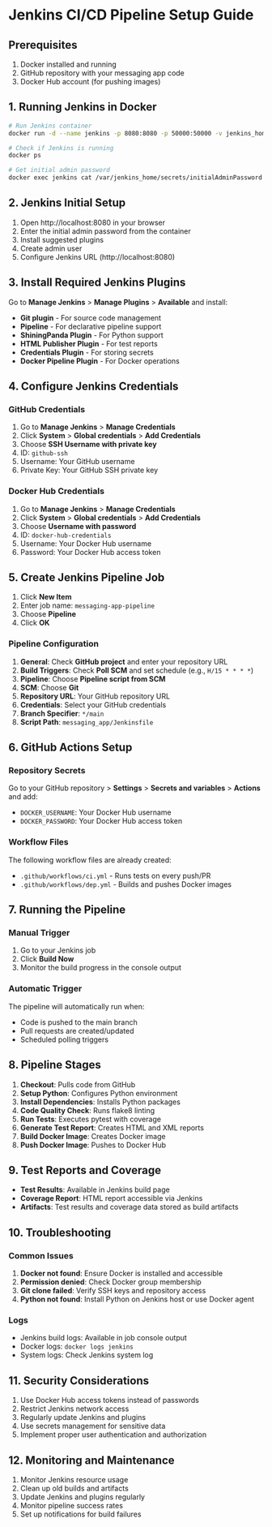 # Jenkins CI/CD Pipeline Setup Guide

## Prerequisites

1. Docker installed and running
2. GitHub repository with your messaging app code
3. Docker Hub account (for pushing images)

## 1. Running Jenkins in Docker

```bash
# Run Jenkins container
docker run -d --name jenkins -p 8080:8080 -p 50000:50000 -v jenkins_home:/var/jenkins_home jenkins/jenkins:lts

# Check if Jenkins is running
docker ps

# Get initial admin password
docker exec jenkins cat /var/jenkins_home/secrets/initialAdminPassword
```

## 2. Jenkins Initial Setup

1. Open http://localhost:8080 in your browser
2. Enter the initial admin password from the container
3. Install suggested plugins
4. Create admin user
5. Configure Jenkins URL (http://localhost:8080)

## 3. Install Required Jenkins Plugins

Go to **Manage Jenkins** > **Manage Plugins** > **Available** and install:

- **Git plugin** - For source code management
- **Pipeline** - For declarative pipeline support
- **ShiningPanda Plugin** - For Python support
- **HTML Publisher Plugin** - For test reports
- **Credentials Plugin** - For storing secrets
- **Docker Pipeline Plugin** - For Docker operations

## 4. Configure Jenkins Credentials

### GitHub Credentials
1. Go to **Manage Jenkins** > **Manage Credentials**
2. Click **System** > **Global credentials** > **Add Credentials**
3. Choose **SSH Username with private key**
4. ID: `github-ssh`
5. Username: Your GitHub username
6. Private Key: Your GitHub SSH private key

### Docker Hub Credentials
1. Go to **Manage Jenkins** > **Manage Credentials**
2. Click **System** > **Global credentials** > **Add Credentials**
3. Choose **Username with password**
4. ID: `docker-hub-credentials`
5. Username: Your Docker Hub username
6. Password: Your Docker Hub access token

## 5. Create Jenkins Pipeline Job

1. Click **New Item**
2. Enter job name: `messaging-app-pipeline`
3. Choose **Pipeline**
4. Click **OK**

### Pipeline Configuration
1. **General**: Check **GitHub project** and enter your repository URL
2. **Build Triggers**: Check **Poll SCM** and set schedule (e.g., `H/15 * * * *`)
3. **Pipeline**: Choose **Pipeline script from SCM**
4. **SCM**: Choose **Git**
5. **Repository URL**: Your GitHub repository URL
6. **Credentials**: Select your GitHub credentials
7. **Branch Specifier**: `*/main`
8. **Script Path**: `messaging_app/Jenkinsfile`

## 6. GitHub Actions Setup

### Repository Secrets
Go to your GitHub repository > **Settings** > **Secrets and variables** > **Actions** and add:

- `DOCKER_USERNAME`: Your Docker Hub username
- `DOCKER_PASSWORD`: Your Docker Hub access token

### Workflow Files
The following workflow files are already created:
- `.github/workflows/ci.yml` - Runs tests on every push/PR
- `.github/workflows/dep.yml` - Builds and pushes Docker images

## 7. Running the Pipeline

### Manual Trigger
1. Go to your Jenkins job
2. Click **Build Now**
3. Monitor the build progress in the console output

### Automatic Trigger
The pipeline will automatically run when:
- Code is pushed to the main branch
- Pull requests are created/updated
- Scheduled polling triggers

## 8. Pipeline Stages

1. **Checkout**: Pulls code from GitHub
2. **Setup Python**: Configures Python environment
3. **Install Dependencies**: Installs Python packages
4. **Code Quality Check**: Runs flake8 linting
5. **Run Tests**: Executes pytest with coverage
6. **Generate Test Report**: Creates HTML and XML reports
7. **Build Docker Image**: Creates Docker image
8. **Push Docker Image**: Pushes to Docker Hub

## 9. Test Reports and Coverage

- **Test Results**: Available in Jenkins build page
- **Coverage Report**: HTML report accessible via Jenkins
- **Artifacts**: Test results and coverage data stored as build artifacts

## 10. Troubleshooting

### Common Issues
1. **Docker not found**: Ensure Docker is installed and accessible
2. **Permission denied**: Check Docker group membership
3. **Git clone failed**: Verify SSH keys and repository access
4. **Python not found**: Install Python on Jenkins host or use Docker agent

### Logs
- Jenkins build logs: Available in job console output
- Docker logs: `docker logs jenkins`
- System logs: Check Jenkins system log

## 11. Security Considerations

1. Use Docker Hub access tokens instead of passwords
2. Restrict Jenkins network access
3. Regularly update Jenkins and plugins
4. Use secrets management for sensitive data
5. Implement proper user authentication and authorization

## 12. Monitoring and Maintenance

1. Monitor Jenkins resource usage
2. Clean up old builds and artifacts
3. Update Jenkins and plugins regularly
4. Monitor pipeline success rates
5. Set up notifications for build failures
